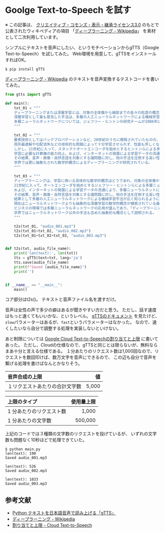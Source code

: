 # Goolge Text-to-Speech を試す

※ この記事は、
[クリエイティブ・コモンズ・表示・継承ライセンス3.0](http://creativecommons.org/licenses/by-sa/3.0/)
のもとで公表されたウィキペディアの項目
「[ディープラーニング - Wikipedia](https://ja.wikipedia.org/wiki/%E3%83%87%E3%82%A3%E3%83%BC%E3%83%97%E3%83%A9%E3%83%BC%E3%83%8B%E3%83%B3%E3%82%B0)」
を素材として二次利用しています。

シンプルにテキストを音声にしたい、というモチベーションからgTTS（Google Text-to-Speech）を試してみた。
Web環境を用意して、gTTSをインストールすればOK。

```shell
$ pip install gTTS
```

[ディープラーニング - Wikipedia](https://ja.wikipedia.org/wiki/%E3%83%87%E3%82%A3%E3%83%BC%E3%83%97%E3%83%A9%E3%83%BC%E3%83%8B%E3%83%B3%E3%82%B0)
のテキストを音声変換するテストコードを書いてみた。

```python
from gtts import gTTS

def main():
	txt_01 = """
	ディープラーニングまたは深層学習とは、対象の全体像から細部までの各々の粒度の概念を階層構造として関連させて学習する手法のことである。
	深層学習として最も普及した手法は、多層の人工ニューラルネットワークによる機械学習手法である。
	多層ニューラルネットワークについては、ジェフリー・ヒントンの研究チームが2006年に考案したスタックドオートエンコーダが直接の起源となった。
	"""

	txt_02 = """
	要素技術としてはバックプロパゲーションなど、20世紀のうちに開発されていたものの、4層以上の深層ニューラルネットについて、
	局所最適解や勾配消失などの技術的な問題によって十分学習させられず、性能も芳しくなかった。
	しかし、21世紀に入って、スタックドオートエンコーダを始めとするヒントンらによる多層ニューラルネットワークの学習の研究や、
	学習に必要な計算機の能力向上、および、インターネットの発展による学習データの流通により、十分に学習させられるようになった。
	その結果、音声・画像・自然言語を対象とする諸問題に対し、他の手法を圧倒する高い性能を示し、2010年代に普及した。
	学界では更に抽象化された数学的概念によるディープラーニングが研究されている。
	"""

	txt_03 = """
	ディープラーニングは、学習に用いる具体的な数学的概念はどうであれ、対象の全体像から細部までの各々の粒度の概念を階層構造として関連させて学習する手法を指す。
	21世紀に入って、オートエンコーダを始めとするジェフリー・ヒントンらによる多層ニューラルネットワークによる学習の研究や、学習に必要な計算機の能力向上、
	および、インターネットの発展による学習データの流通により、多層ニューラルネットによる手法が最初に確立された。
	その結果、音声・画像・自然言語を対象とする諸問題に対し、他の手法を圧倒する高い性能を示し、2010年代に普及した。
	結果として多層の人工ニューラルネットワークによる機械学習手法が広く知られるようになったが、ニューラルネットワーク以外でも深層学習は構成可能であり、
	現在はニューラルネットワークよりも抽象的な深層学習の数学的概念が模索されている最中にある。
	ビジネスの現場では多層ニューラルネットワークの応用が盛んであり、「ディープラーニング=ニューラルネットワーク」などと解釈される事が多いが、
	学界ではニューラルネットワーク以外の手法も含めた抽象的な概念として説明される。
	"""

	t2s(txt_01, "audio_001.mp3")
	t2s(txt_01+txt_02, "audio_002.mp3")
	t2s(txt_01+txt_02+txt_03, "audio_003.mp3")


def t2s(txt, audio_file_name):
	print('len(text):', len(txt))
	tts = gTTS(text=txt, lang='ja')
	tts.save(audio_file_name)
	print(f"Saved {audio_file_name}")
	print('')


if __name__ == "__main__":
	main()
```

コア部分はt2s()。
テキストと音声ファイル名を渡すだけ。

音声は女性の声で多少の癖はあるが聞きやすい方だと思う。
ただし、話す速度はもっと速くてもいいかな、というレベル。
[gTTSのドキュメント](https://gtts.readthedocs.io/en/latest/module.html)
を見たけど、`slow`パラメーターはあるが、`fast`というパラメーターはなかった。
なので、速くしたいなら自分で調整する処理を実装しないといけない。

あと制限については
[Google Cloud Text-to-Speechの割り当てと上限](https://cloud.google.com/text-to-speech/quotas)
に書いてあった。
ただし、Cloudの仕様なので、gTTSと同じとは限らないが、無料ならまあ十分と言える仕様である。
１分あたりのリクエスト数は1,000回なので、リクエストを数回叩けば、数万文字を音声にできるので、
この辺も自分で音声を繋げる処理を書けばなんとかなりそう。

|音声合成の上限|値|
|:--|--:|
|１リクエストあたりの合計文字数|5,000|

|上限のタイプ|使用量上限|
|:--|--:|
|1 分あたりのリクエスト数|1,000|
|1 分あたりの文字数|500,000|

上記のコードでは３種類の文字数のリクエストを投げているが、
いずれの文字数も問題なく10秒ほどで処理できていた。

```shell
$ python main.py 
len(text): 190
Saved audio_001.mp3

len(text): 526
Saved audio_002.mp3

len(text): 1033
Saved audio_003.mp3
```

## 参考文献
- [Python テキストを日本語音声で読み上げる「gTTS」](https://hk29.hatenablog.jp/entry/2020/01/27/000230)
- [ディープラーニング - Wikipedia](https://ja.wikipedia.org/wiki/%E3%83%87%E3%82%A3%E3%83%BC%E3%83%97%E3%83%A9%E3%83%BC%E3%83%8B%E3%83%B3%E3%82%B0)
- [割り当てと上限 - Cloud Text-to-Speech](https://cloud.google.com/text-to-speech/quotas)


